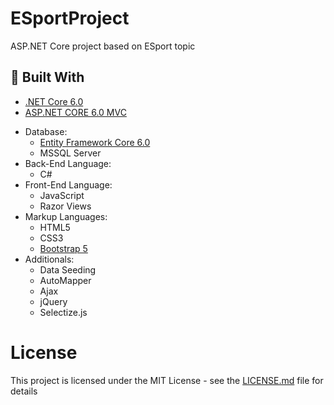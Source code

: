 # ESportProject
<p>ASP.NET Core project based on ESport topic</p>

 🔨 Built With
 --

* [.NET Core 6.0](https://github.com/dotnet/core)
* [ASP.NET CORE 6.0 MVC](https://docs.microsoft.com/en-us/aspnet/core/tutorials/first-mvc-app/start-mvc?view=aspnetcore-6.0&tabs=visual-studio "ASP.NET CORE 6.0 MVC")
- Database:
  - [Entity Framework Core 6.0](https://devblogs.microsoft.com/dotnet/get-to-know-ef-core-6/ "Entity Framework Core 6.0")
  - MSSQL Server
- Back-End Language:
  - C#
- Front-End Language:
  - JavaScript
  - Razor Views
- Markup Languages:
  - HTML5
  - CSS3
  - [Bootstrap 5](https://getbootstrap.com/docs/5.1/getting-started/introduction/ "Bootstrap 5")
- Additionals:
  - Data Seeding
  - AutoMapper
  - Ajax
  - jQuery
  - Selectize.js
# License

This project is licensed under the MIT License - see the [LICENSE.md](LICENSE) file for details
